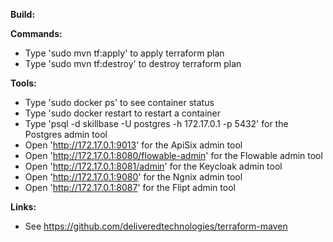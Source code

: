
**Build:**


**Commands:**

* Type 'sudo mvn tf:apply' to apply terraform plan
* Type 'sudo mvn tf:destroy' to destroy terraform plan


**Tools:**

* Type 'sudo docker ps' to see container status
* Type 'sudo docker restart <container-name> to restart a container
* Type 'psql -d skillbase -U postgres -h 172.17.0.1 -p 5432' for the Postgres admin tool
* Open 'http://172.17.0.1:9013' for the ApiSix admin tool
* Open 'http://172.17.0.1:8080/flowable-admin' for the Flowable admin tool
* Open 'http://172.17.0.1:8081/admin' for the Keycloak admin tool
* Open 'http://172.17.0.1:9080' for the Ngnix admin tool
* Open 'http://172.17.0.1:8087' for the Flipt admin tool


**Links:**

* See https://github.com/deliveredtechnologies/terraform-maven
